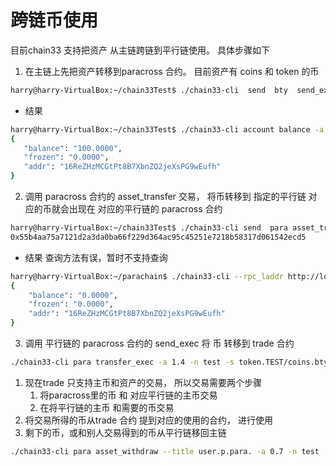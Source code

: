 # 跨链币使用

目前chain33 支持把资产 从主链跨链到平行链使用。 具体步骤如下

 1. 在主链上先把资产转移到paracross 合约。 目前资产有 coins 和 token 的币
 
 ```bash
 harry@harry-VirtualBox:~/chain33Test$ ./chain33-cli  send  bty  send_exec  -a  100  -e  paracross -k "16ReZHzMCGtPt8B7XbnZQ2jeXsPG9wEufh"
 ```
 * 结果
 ```bash
 harry@harry-VirtualBox:~/chain33Test$ ./chain33-cli account balance -a "16ReZHzMCGtPt8B7XbnZQ2jeXsPG9wEufh" -e  paracross
{
    "balance": "100.0000",
    "frozen": "0.0000",
    "addr": "16ReZHzMCGtPt8B7XbnZQ2jeXsPG9wEufh"
}

 ```
 2. 调用 paracross 合约的 asset_transfer 交易， 将币转移到 指定的平行链
    对应的币就会出现在 对应的平行链的 paracross 合约
```bash
harry@harry-VirtualBox:~/chain33Test$ ./chain33-cli send  para asset_transfer --title user.p.evmtest. -a 2 -n test -t "16ReZHzMCGtPt8B7XbnZQ2jeXsPG9wEufh" -k "16ReZHzMCGtPt8B7XbnZQ2jeXsPG9wEufh"
0x55b4aa75a7121d2a3da0ba66f229d364ac95c45251e7218b58317d061542ecd5
```
* 结果
查询方法有误，暂时不支持查询
```bash
harry@harry-VirtualBox:~/parachain$ ./chain33-cli --rpc_laddr http://localhost:8901 account balance -a "16ReZHzMCGtPt8B7XbnZQ2jeXsPG9wEufh" -e paracross  --paraName user.p.evmtest.
{
    "balance": "0.0000",
    "frozen": "0.0000",
    "addr": "16ReZHzMCGtPt8B7XbnZQ2jeXsPG9wEufh"
}
```

 3. 调用 平行链的 paracross 合约的 send_exec 将 币 转移到 trade 合约
```bash
./chain33-cli para transfer_exec -a 1.4 -n test -s token.TEST/coins.bty --title user.p.para.guodun. -t trade
```

 1. 现在trade 只支持主币和资产的交易， 所以交易需要两个步骤
    1. 将paracross里的币 和 对应平行链的主币交易
    1. 在将平行链的主币 和需要的币交易
 1. 将交易所得的币从trade 合约 提到对应的使用的合约， 进行使用
 1. 剩下的币，或和别人交易得到的币从平行链移回主链
```bash
./chain33-cli para asset_withdraw --title user.p.para. -a 0.7 -n test -t 12qyocayNF7Lv6C9qW4avxs2E7U41fKSfv
```
